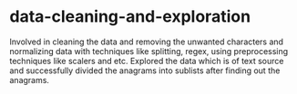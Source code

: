 # data-cleaning-and-exploration
Involved in cleaning the data and removing the unwanted characters and normalizing data with techniques 
like splitting, regex, using preprocessing techniques like scalers and etc. Explored the data which is 
of text source and successfully divided the anagrams into sublists after finding out the anagrams.
